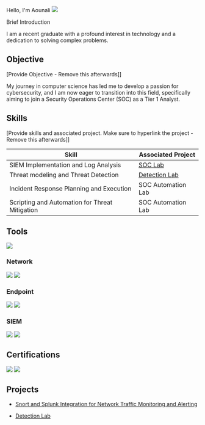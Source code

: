  Hello, I'm Aounali
<a href="https://www.linkedin.com/in/aoun-ali-74522524b/?trk=nav_responsive_tab_profile_pic&originalSubdomain=pk"><img src="https://img.shields.io/badge/-LinkedIn-0072b1?&style=for-the-badge&logo=linkedin&logoColor=white" /></a>

Brief Introduction 

I am a recent graduate with a profound interest in technology and a dedication to solving complex problems.

## Objective
[Provide Objective - Remove this afterwards]]

My journey in computer science has led me to develop a passion for cybersecurity, and I am now eager to transition into this field, specifically aiming to join a Security Operations Center (SOC) as a Tier 1 Analyst.

## Skills
[Provide skills and associated project. Make sure to hyperlink the project - Remove this afterwards]]

| Skill                                         | Associated Project         |
|-----------------------------------------------|----------------------------|
| SIEM Implementation and Log Analysis          | <a href="https://github.com/aounali720/snort-project/blob/main/Snort-configuration.md">SOC Lab</a>|
| Threat modeling and Threat Detection          | <a href="https://google.com">Detection Lab</a>|
| Incident Response Planning and Execution      | SOC Automation Lab|
| Scripting and Automation for Threat Mitigation | SOC Automation Lab|

## Tools
<img src="https://img.shields.io/badge/-Snort-EE6F6C?&style=for-the-badge&logo=Snort&logoColor=white" />

### Network
<div>
    <img src="https://img.shields.io/badge/-Wireshark-1679A7?&style=for-the-badge&logo=Wireshark&logoColor=white" />
    <img src="https://img.shields.io/badge/-Zeek-777BB4?&style=for-the-badge&logo=Zeek&logoColor=white" />
</div>

### Endpoint
<div>
    <img src="https://img.shields.io/badge/-Microsoft_Defender_for_Endpoint-00A4EF?&style=for-the-badge&logo=Microsoft&logoColor=white" />
    <img src="https://img.shields.io/badge/-Velociraptor-4B275F?&style=for-the-badge&logo=Velociraptor&logoColor=white" />
</div>

### SIEM
<div>
    <img src="https://img.shields.io/badge/-Google_Chronicle-4285F4?&style=for-the-badge&logo=Google&logoColor=white" />
    <img src="https://img.shields.io/badge/-Splunk-000000?&style=for-the-badge&logo=Splunk&logoColor=white" />
    
</div>

## Certifications
<div>
<a href="https://coursera.org/share/d68441ac17657c61be299b7ac3c0ee60"><img src="https://img.shields.io/badge/-Google%20Cybersecurity%20Professional-4285F4?&style=for-the-badge&logo=Google&logoColor=white" /></a>
<img src="https://img.shields.io/badge/-IEEE%20Foundation%20Cyber%20Security-0033A0?&style=for-the-badge&logo=IEEE&logoColor=white" />




## Projects
- <a href="https://github.com/aounali720/snort-project/blob/main/Snort-configuration.md"> Snort and Splunk Integration for Network Traffic Monitoring and Alerting </a>

- <a href="https://github.com/aounali720/Google-Cybersecurity-Professional-Certificate-Project/blob/main/incident-response-with-nist-framework.md"> Detection Lab
 </a>
